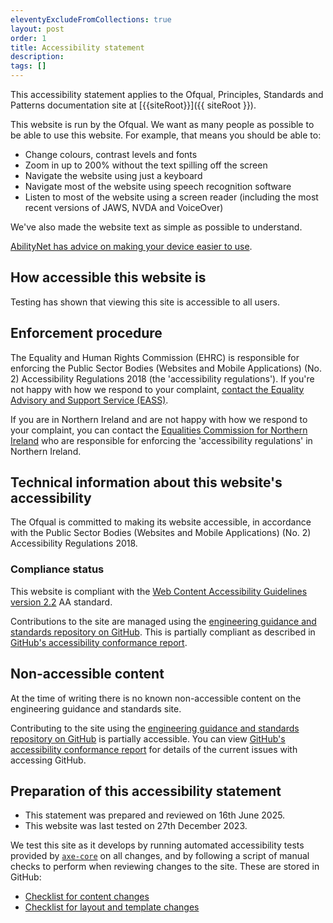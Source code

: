 ```yaml
---
eleventyExcludeFromCollections: true
layout: post
order: 1
title: Accessibility statement 
description:
tags: []
---
```


This accessibility statement applies to the Ofqual, Principles, Standards and Patterns documentation site at [{{siteRoot}}]({{ siteRoot }}).

This website is run by the Ofqual. We want as many people as possible to be able to use this website. For example, that means you should be able to:

- Change colours, contrast levels and fonts
- Zoom in up to 200% without the text spilling off the screen
- Navigate the website using just a keyboard
- Navigate most of the website using speech recognition software
- Listen to most of the website using a screen reader (including the most recent versions of JAWS, NVDA and VoiceOver)

We've also made the website text as simple as possible to understand.

[AbilityNet has advice on making your device easier to use](https://mcmw.abilitynet.org.uk/).

## How accessible this website is

Testing has shown that viewing this site is accessible to all users. 

## Enforcement procedure

The Equality and Human Rights Commission (EHRC) is responsible for enforcing the Public Sector Bodies (Websites and Mobile Applications) (No. 2) Accessibility Regulations 2018 (the 'accessibility regulations'). If you're not happy with how we respond to your complaint, [contact the Equality Advisory and Support Service (EASS)](https://www.equalityadvisoryservice.com/).

If you are in Northern Ireland and are not happy with how we respond to your complaint, you can contact the [Equalities Commission for Northern Ireland](https://www.equalityni.org/Home) who are responsible for enforcing the 'accessibility regulations' in Northern Ireland.

## Technical information about this website's accessibility

The Ofqual is committed to making its website accessible, in accordance with the Public Sector Bodies (Websites and Mobile Applications) (No. 2) Accessibility Regulations 2018.

### Compliance status

This website is compliant with the [Web Content Accessibility Guidelines version 2.2](https://www.w3.org/TR/WCAG22/) AA standard.

Contributions to the site are managed using the [engineering guidance and standards repository on GitHub](https://github.com/OfqualGovUK/ofqual-standards-patterns). This is partially compliant as described in [GitHub's accessibility conformance report](https://accessibility.github.com/conformance/github-com/). 

## Non-accessible content

At the time of writing there is no known non-accessible content on the engineering guidance and standards site. 

Contributing to the site using the [engineering guidance and standards repository on GitHub](https://github.com/OfqualGovUK/ofqual-standards-patterns) is partially accessible. You can view [GitHub's accessibility conformance report](https://accessibility.github.com/conformance/github-com/) for details of the current issues with accessing GitHub.

## Preparation of this accessibility statement

- This statement was prepared and reviewed on 16th June 2025.
- This website was last tested on 27th December 2023. 

We test this site as it develops by running automated accessibility tests provided by [`axe-core`](https://github.com/dequelabs/axe-core) on all changes, and by following a script of manual checks to perform when reviewing changes to the site. These are stored in GitHub:

- [Checklist for content changes](https://github.com/OfqualGovUK/ofqual-standards-patterns/blob/main/technical-docs/accessibility/content-checks.md)
- [Checklist for layout and template changes](https://github.com/OfqualGovUK/ofqual-standards-patterns/blob/main/technical-docs/accessibility/layout-checks.md)
